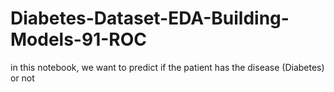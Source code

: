 # Diabetes-Dataset-EDA-Building-Models-91-ROC
in this notebook, we want to predict if the patient has the disease (Diabetes) or not
